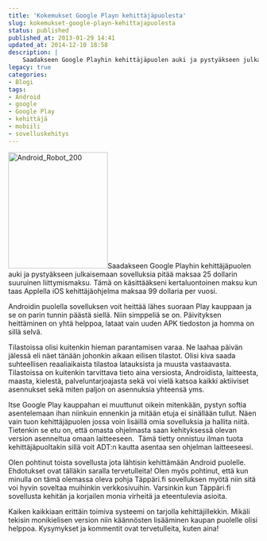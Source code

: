 ```yaml
---
title: 'Kokemukset Google Playn kehittäjäpuolesta'
slug: kokemukset-google-playn-kehittajapuolesta
status: published
published_at: 2013-01-29 14:41
updated_at: 2014-12-10 18:58
description: |
    Saadakseen Google Playhin kehittäjäpuolen auki ja pystyäkseen julkaisemaan sovelluksia pitää maksaa 25 dollarin suuruinen liittymismaksu. Tämä on käsittääkseni kertaluontoinen maksu kun taas Applella iOS kehittäjäohjelma maksaa 99 dollaria per vuosi. Androidin puolella sovelluksen voit heittää lähes suoraan Play kauppaan ja se on parin tunnin päästä siellä. Niin simppeliä se on. Päivityksen heittäminen on yhtä helppoa,… Jatka lukemista Kokemukset Google Playn kehittäjäpuolesta
legacy: true
categories:
- Blogi
tags:
- Android
- google
- Google Play
- kehittäjä
- mobiili
- sovelluskehitys
---
```


<p><img loading="lazy" decoding="async" class="alignright size-full wp-image-3790" src="https://cdn.markokaartinen.net/uploads/2013/01/Android_Robot_200.png" alt="Android_Robot_200" width="200" height="234" />Saadakseen Google Playhin kehittäjäpuolen auki ja pystyäkseen julkaisemaan sovelluksia pitää maksaa 25 dollarin suuruinen liittymismaksu. Tämä on käsittääkseni kertaluontoinen maksu kun taas Applella iOS kehittäjäohjelma maksaa 99 dollaria per vuosi.</p>
<p>Androidin puolella sovelluksen voit heittää lähes suoraan Play kauppaan ja se on parin tunnin päästä siellä. Niin simppeliä se on. Päivityksen heittäminen on yhtä helppoa, lataat vain uuden APK tiedoston ja homma on sillä selvä.</p>
<p>Tilastoissa olisi kuitenkin hieman parantamisen varaa. Ne laahaa päivän jälessä eli näet tänään johonkin aikaan eilisen tilastot. Olisi kiva saada suhteellisen reaaliaikaista tilastoa latauksista ja muusta vastaavasta. Tilastoissa on kuitenkin tarvittava tieto aina versiosta, Androidista, laitteesta, maasta, kielestä, palveluntarjoajasta sekä voi vielä katsoa kaikki aktiiviset asennukset sekä miten paljon on asennuksia yhteensä yms.</p>
<p>Itse Google Play kauppahan ei muuttunut oikein mitenkään, pystyn softia asentelemaan ihan niinkuin ennenkin ja mitään etuja ei sinällään tullut. Näen vain tuon kehittäjäpuolen jossa voin lisäillä omia sovelluksia ja hallita niitä. Tietenkin se etu on, että omasta ohjelmasta saan kehityksessä olevan version asenneltua omaan laitteeseen.  Tämä tietty onnistuu ilman tuota kehittäjäpuoltakin sillä voit ADT:n kautta asentaa sen ohjelman laitteeseesi.</p>
<p>Olen pohtinut toista sovellusta jota lähtisin kehittämään Android puolelle. Ehdotukset ovat tälläkin saralla tervetulleita! Olen myös pohtinut, että kun minulla on tämä olemassa oleva pohja Täppäri.fi sovelluksen myötä niin sitä voi hyvin soveltaa muihinkin verkkosivuihin. Varsinkin kun Täppäri.fi sovellusta kehitän ja korjailen monia virheitä ja eteentulevia asioita.</p>
<p>Kaiken kaikkiaan erittäin toimiva systeemi on tarjolla kehittäjillekkin. Mikäli tekisin monikielisen version niin käännösten lisääminen kaupan puolelle olisi helppoa. Kysymykset ja kommentit ovat tervetulleita, kuten aina!</p>